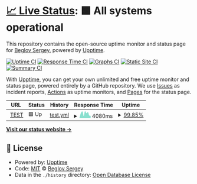 # [📈 Live Status](https://beglov.github.io/upptime): <!--live status--> **🟩 All systems operational**

This repository contains the open-source uptime monitor and status page for [Beglov Sergey](https://beglov.github.io/upptime), powered by [Upptime](https://github.com/upptime/upptime).

[![Uptime CI](https://github.com/beglov/upptime/workflows/Uptime%20CI/badge.svg)](https://github.com/beglov/upptime/actions?query=workflow%3A%22Uptime+CI%22)
[![Response Time CI](https://github.com/beglov/upptime/workflows/Response%20Time%20CI/badge.svg)](https://github.com/beglov/upptime/actions?query=workflow%3A%22Response+Time+CI%22)
[![Graphs CI](https://github.com/beglov/upptime/workflows/Graphs%20CI/badge.svg)](https://github.com/beglov/upptime/actions?query=workflow%3A%22Graphs+CI%22)
[![Static Site CI](https://github.com/beglov/upptime/workflows/Static%20Site%20CI/badge.svg)](https://github.com/beglov/upptime/actions?query=workflow%3A%22Static+Site+CI%22)
[![Summary CI](https://github.com/beglov/upptime/workflows/Summary%20CI/badge.svg)](https://github.com/beglov/upptime/actions?query=workflow%3A%22Summary+CI%22)

With [Upptime](https://upptime.js.org), you can get your own unlimited and free uptime monitor and status page, powered entirely by a GitHub repository. We use [Issues](https://github.com/beglov/upptime/issues) as incident reports, [Actions](https://github.com/beglov/upptime/actions) as uptime monitors, and [Pages](https://beglov.github.io/upptime) for the status page.

<!--start: status pages-->
<!-- This summary is generated by Upptime (https://github.com/upptime/upptime) -->
<!-- Do not edit this manually, your changes will be overwritten -->
<!-- prettier-ignore -->
| URL | Status | History | Response Time | Uptime |
| --- | ------ | ------- | ------------- | ------ |
| <img alt="" src="https://icons.duckduckgo.com/ip3/tms-ttc.ru.ico" height="13"> [TEST](http://tms-ttc.ru) | 🟩 Up | [test.yml](https://github.com/beglov/upptime/commits/HEAD/history/test.yml) | <details><summary><img alt="Response time graph" src="./graphs/test/response-time-week.png" height="20"> 4080ms</summary><br><a href="https://beglov.github.io/upptime/history/test"><img alt="Response time 3958" src="https://img.shields.io/endpoint?url=https%3A%2F%2Fraw.githubusercontent.com%2Fbeglov%2Fupptime%2FHEAD%2Fapi%2Ftest%2Fresponse-time.json"></a><br><a href="https://beglov.github.io/upptime/history/test"><img alt="24-hour response time 1879" src="https://img.shields.io/endpoint?url=https%3A%2F%2Fraw.githubusercontent.com%2Fbeglov%2Fupptime%2FHEAD%2Fapi%2Ftest%2Fresponse-time-day.json"></a><br><a href="https://beglov.github.io/upptime/history/test"><img alt="7-day response time 4080" src="https://img.shields.io/endpoint?url=https%3A%2F%2Fraw.githubusercontent.com%2Fbeglov%2Fupptime%2FHEAD%2Fapi%2Ftest%2Fresponse-time-week.json"></a><br><a href="https://beglov.github.io/upptime/history/test"><img alt="30-day response time 3819" src="https://img.shields.io/endpoint?url=https%3A%2F%2Fraw.githubusercontent.com%2Fbeglov%2Fupptime%2FHEAD%2Fapi%2Ftest%2Fresponse-time-month.json"></a><br><a href="https://beglov.github.io/upptime/history/test"><img alt="1-year response time 3703" src="https://img.shields.io/endpoint?url=https%3A%2F%2Fraw.githubusercontent.com%2Fbeglov%2Fupptime%2FHEAD%2Fapi%2Ftest%2Fresponse-time-year.json"></a></details> | <details><summary><a href="https://beglov.github.io/upptime/history/test">99.85%</a></summary><a href="https://beglov.github.io/upptime/history/test"><img alt="All-time uptime 99.84%" src="https://img.shields.io/endpoint?url=https%3A%2F%2Fraw.githubusercontent.com%2Fbeglov%2Fupptime%2FHEAD%2Fapi%2Ftest%2Fuptime.json"></a><br><a href="https://beglov.github.io/upptime/history/test"><img alt="24-hour uptime 100.00%" src="https://img.shields.io/endpoint?url=https%3A%2F%2Fraw.githubusercontent.com%2Fbeglov%2Fupptime%2FHEAD%2Fapi%2Ftest%2Fuptime-day.json"></a><br><a href="https://beglov.github.io/upptime/history/test"><img alt="7-day uptime 99.85%" src="https://img.shields.io/endpoint?url=https%3A%2F%2Fraw.githubusercontent.com%2Fbeglov%2Fupptime%2FHEAD%2Fapi%2Ftest%2Fuptime-week.json"></a><br><a href="https://beglov.github.io/upptime/history/test"><img alt="30-day uptime 99.97%" src="https://img.shields.io/endpoint?url=https%3A%2F%2Fraw.githubusercontent.com%2Fbeglov%2Fupptime%2FHEAD%2Fapi%2Ftest%2Fuptime-month.json"></a><br><a href="https://beglov.github.io/upptime/history/test"><img alt="1-year uptime 99.96%" src="https://img.shields.io/endpoint?url=https%3A%2F%2Fraw.githubusercontent.com%2Fbeglov%2Fupptime%2FHEAD%2Fapi%2Ftest%2Fuptime-year.json"></a></details>

<!--end: status pages-->

[**Visit our status website →**](https://beglov.github.io/upptime)

## 📄 License

- Powered by: [Upptime](https://github.com/upptime/upptime)
- Code: [MIT](./LICENSE) © [Beglov Sergey](https://beglov.github.io/upptime)
- Data in the `./history` directory: [Open Database License](https://opendatacommons.org/licenses/odbl/1-0/)
